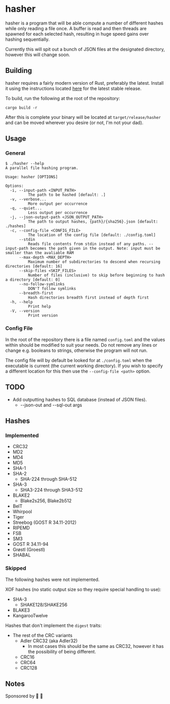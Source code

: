 # hasher

hasher is a program that will be able compute a number of different hashes while only reading a file once. A buffer is
read and then threads are spawned for each selected hash, resulting in huge speed gains over hashing sequentially.

Currently this will spit out a bunch of JSON files at the designated directory, however this will change soon.

## Building

hasher requires a fairly modern version of Rust, preferably the latest. Install it using the instructions located
[here](https://www.rust-lang.org/tools/install) for the latest stable release.

To build, run the following at the root of the repository:

```
cargo build -r
```

After this is complete your binary will be located at `target/release/hasher` and can be moved wherever you desire (or
not, I'm not your dad).

## Usage

### General

```
$ ./hasher --help
A parallel file hashing program.

Usage: hasher [OPTIONS]

Options:
  -i, --input-path <INPUT_PATH>
          The path to be hashed [default: .]
  -v, --verbose...
          More output per occurrence
  -q, --quiet...
          Less output per occurrence
  -j, --json-output-path <JSON_OUTPUT_PATH>
          The path to output hashes, {path}/{sha256}.json [default: ./hashes]
  -c, --config-file <CONFIG_FILE>
          The location of the config file [default: ./config.toml]
      --stdin
          Reads file contents from stdin instead of any paths. --input-path becomes the path given in the output. Note: input must be smaller than the avaliable RAM
      --max-depth <MAX_DEPTH>
          Maximum number of subdirectories to descend when recursing directories [default: 16]
      --skip-files <SKIP_FILES>
          Number of files (inclusive) to skip before beginning to hash a directory [default: 0]
      --no-follow-symlinks
          DON'T follow symlinks
      --breadth-first
          Hash directories breadth first instead of depth first
  -h, --help
          Print help
  -V, --version
          Print version
```

### Config File

In the root of the repository there is a file named `config.toml` and the values within should be modified to suit your
needs. Do not remove any lines or change e.g. booleans to strings, otherwise the program will not run.

The config file will by default be looked for at `./config.toml` when the executable is current (the current working
directory). If you wish to specify a different location for this then use the `--config-file <path>` option.

## TODO

- Add outputting hashes to SQL database (instead of JSON files).
  - --json-out and --sql-out args

## Hashes

### Implemented

- CRC32
- MD2
- MD4
- MD5
- SHA-1
- SHA-2
  - SHA-224 through SHA-512
- SHA-3
  - SHA3-224 through SHA3-512
- BLAKE2
  - Blake2s256, Blake2b512
- BelT
- Whirpool
- Tiger
- Streebog (GOST R 34.11-2012)
- RIPEMD
- FSB
- SM3
- GOST R 34.11-94
- Grøstl (Groestl)
- SHABAL

### Skipped

The following hashes were not implemented.

XOF hashes (no static output size so they require special handling to use):

- SHA-3
  - SHAKE128/SHAKE256
- BLAKE3
- KangarooTwelve

Hashes that don't implement the `digest` traits:

- The rest of the CRC variants
  - Adler CRC32 (aka Adler32)
    - In most cases this should be the same as CRC32, however it has the possibility of being different.
  - CRC16
  - CRC64
  - CRC128

## Notes

Sponsored by 📼 🚙
